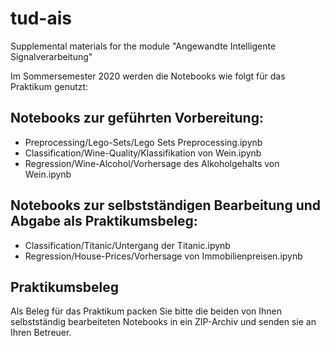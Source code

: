 # tud-ais
Supplemental materials for the module "Angewandte Intelligente Signalverarbeitung"

Im Sommersemester 2020 werden die Notebooks wie folgt für das Praktikum genutzt:

## Notebooks zur geführten Vorbereitung:
* Preprocessing/Lego-Sets/Lego Sets Preprocessing.ipynb
* Classification/Wine-Quality/Klassifikation von Wein.ipynb
* Regression/Wine-Alcohol/Vorhersage des Alkoholgehalts von Wein.ipynb

## Notebooks zur selbstständigen Bearbeitung und Abgabe als Praktikumsbeleg:
* Classification/Titanic/Untergang der Titanic.ipynb
* Regression/House-Prices/Vorhersage von Immobilienpreisen.ipynb

## Praktikumsbeleg
Als Beleg für das Praktikum packen Sie bitte die beiden von Ihnen selbstständig bearbeiteten Notebooks in ein ZIP-Archiv und senden sie an Ihren Betreuer.
